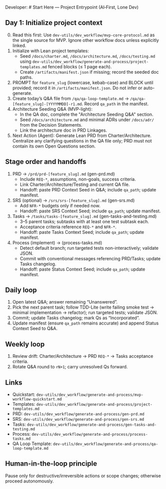 Developer: # Start Here — Project Entrypoint (AI‑First, Lone Dev)

## Day 1: Initialize project context
0. Read this first: Use `dev-utils/dev_workflow/mvp-core-protocol.md` as the single source for MVP. Ignore other workflow docs unless explicitly linked.
1. Initialize with Lean project templates:
   - Seed `/docs/charter.md`, `/docs/architecture.md`, `/docs/testing.md` using `dev-utils/dev_workflow/generate-and-process/project-templates.md` fenced blocks (≤ 1 page each).
   - Create `/artifacts/manifest.json` if missing; record the seeded doc paths.
2. PROMPT for `feature_slug` (lowercase, kebab-case) and BLOCK until provided; record it in `/artifacts/manifest.json`. Do not infer or auto-generate.
3. Create today’s Q&A file from `/qa/qa-loop-template.md` → `/qa/qa-[feature_slug]-[YYYYMMDD]-r1.md`. Record `qa_path` in the manifest.
4. Architecture Seeding Q&A (MVP-light):
   - In the QA doc, complete the "Architecture Seeding Q&A" section.
   - Seed `/docs/architecture.md` and minimal ADRs under `/docs/adr/` from the Decision Statements.
   - Link the architecture doc in PRD Linkages.
5. Next Action (Agent): Generate Lean PRD from Charter/Architecture. Centralize any clarifying questions in the QA file only; PRD must not contain its own Open Questions section.

## Stage order and handoffs
1. PRD → `/prd/prd-[feature_slug].md` (gen-prd.md)
   - Include `REQ-*`, assumptions, non-goals, success criteria.
   - Link Charter/Architecture/Testing and current QA file.
   - Handoff: paste PRD Context Seed in Q&A; include `qa_path`; update manifest.
2. SRS (optional) → `/srs/srs-[feature_slug].md` (gen-srs.md)
   - Add `NFR-*` budgets only if needed now.
   - Handoff: paste SRS Context Seed; include `qa_path`; update manifest.
3. Tasks → `/tasks/tasks-[feature_slug].md` (gen-tasks-and-testing.md)
   - 3–5 parent tasks; subtasks with at least one test subtask each.
   - Acceptance criteria reference `REQ-*` and `NFR-*`.
   - Handoff: paste Tasks Context Seed; include `qa_path`; update manifest.
4. Process (implement) → (process-tasks.md)
   - Detect default branch; run targeted tests non-interactively; validate JSON.
   - Commit with conventional messages referencing PRD/Tasks; update Tasks changelog.
   - Handoff: paste Status Context Seed; include `qa_path`; update manifest.

## Daily loop
1. Open latest Q&A; answer remaining “Unanswered”.
2. Pick the next parent task; follow TDD-Lite (write failing smoke test → minimal implementation → refactor); run targeted tests; validate JSON.
3. Commit; update Tasks changelog; mark Qs as “Incorporated”.
4. Update manifest (ensure `qa_path` remains accurate) and append Status Context Seed to Q&A.

## Weekly loop
1. Review drift: Charter/Architecture → PRD `REQ-*` → Tasks acceptance criteria.
2. Rotate Q&A round to `rN+1`; carry unresolved Qs forward.

## Links
- Quickstart: `dev-utils/dev_workflow/generate-and-process/mvp-workflow-quickstart.md`
- Templates: `dev-utils/dev_workflow/generate-and-process/project-templates.md`
- PRD: `dev-utils/dev_workflow/generate-and-process/gen-prd.md`
- SRS: `dev-utils/dev_workflow/generate-and-process/gen-srs.md`
- Tasks: `dev-utils/dev_workflow/generate-and-process/gen-tasks-and-testing.md`
- Process: `dev-utils/dev_workflow/generate-and-process/process-tasks.md`
 - QA Loop Template: `dev-utils/dev_workflow/generate-and-process/qa-loop-template.md`

## Human-in-the-loop principle
Pause only for destructive/irreversible actions or scope changes; otherwise proceed autonomously.

